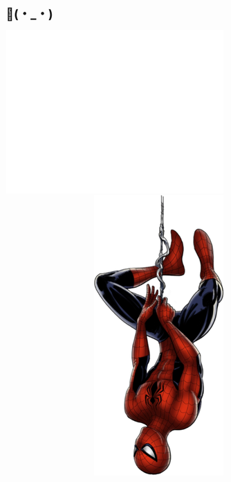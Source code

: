 # :wave:(・_・)
![Metrics](https://github.com/Cosmochil/Cosmochil/blob/main/github-metrics.svg)
<img display="float" align="right" width="300" src="https://raw.githubusercontent.com/Cosmochil/Cosmochil/main/spidey.png">



<!--
**Cosmochil/Cosmochil** is a ✨ _special_ ✨ repository because its `README.md` (this file) appears on your GitHub profile.

Here are some ideas to get you started:

- 🔭 I’m currently working on ...
- 🌱 I’m currently learning ...
- 👯 I’m looking to collaborate on ...
- 🤔 I’m looking for help with ...
- 💬 Ask me about ...
- 📫 How to reach me: ...
- 😄 Pronouns: ...
- ⚡ Fun fact: ...
-->
